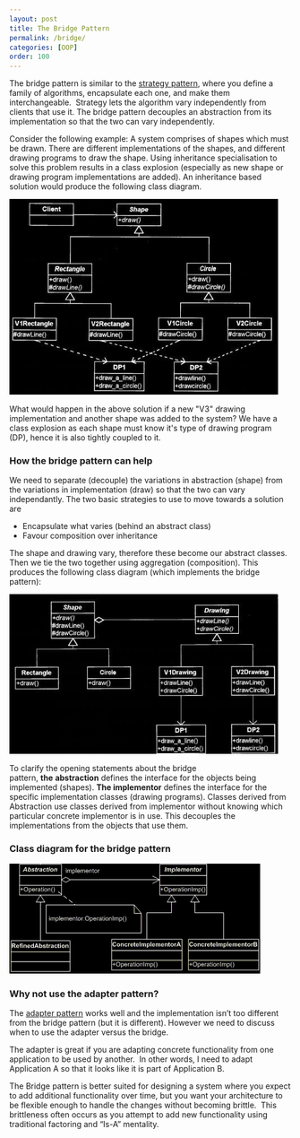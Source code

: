 ```yaml
---
layout: post
title: The Bridge Pattern
permalink: /bridge/
categories: [OOP]
order: 100
---
```

The bridge pattern is similar to the [strategy pattern](/strategy), where you define a family of algorithms, encapsulate each one, and make them interchangeable.  Strategy lets the algorithm vary independently from clients that use it. The bridge pattern decouples an abstraction from its implementation so that the two can vary independently.

Consider the following example: A system comprises of shapes which must be drawn. There are different implementations of the shapes, and different drawing programs to draw the shape. Using inheritance specialisation to solve this problem results in a class explosion (especially as new shape or drawing program implementations are added). An inheritance based solution would produce the following class diagram.

![Problem to be solved by bridge pattern](/assets/bridgePatternProblem.jpg)

What would happen in the above solution if a new "V3" drawing implementation and another shape was added to the system? We have a class explosion as each shape must know it's type of drawing program (DP), hence it is also tightly coupled to it.

### How the bridge pattern can help

We need to separate (decouple) the variations in abstraction (shape) from the variations in implementation (draw) so that the two can vary independantly. The two basic strategies to use to move towards a solution are

*   Encapsulate what varies (behind an abstract class)
*   Favour composition over inheritance

The shape and drawing vary, therefore these become our abstract classes. Then we tie the two together using aggregation (composition). This produces the following class diagram (which implements the bridge pattern):

![bridge pattern solution](/assets/bridgePatternExample.jpg)

To clarify the opening statements about the bridge pattern, **the** **abstraction** defines the interface for the objects being implemented (shapes). **The implementor** defines the interface for the specific implementation classes (drawing programs). Classes derived from Abstraction use classes derived from implementor without knowing which particular concrete implementor is in use. This decouples the implementations from the objects that use them.

### Class diagram for the bridge pattern

![The bridge pattern](/assets/bridgePattern.png)

### Why not use the adapter pattern?

The [adapter pattern](/adapter) works well and the implementation isn’t too different from the bridge pattern (but it is different). However we need to discuss when to use the adapter versus the bridge.

The adapter is great if you are adapting concrete functionality from one application to be used by another.  In other words, I need to adapt Application A so that it looks like it is part of Application B.

The Bridge pattern is better suited for designing a system where you expect to add additional functionality over time, but you want your architecture to be flexible enough to handle the changes without becoming brittle.  This brittleness often occurs as you attempt to add new functionality using traditional factoring and “Is-A” mentality.